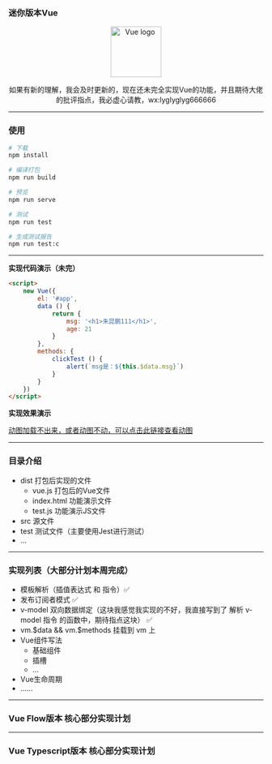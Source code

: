 ### 迷你版本Vue

<p align="center"><a href="https://vuejs.org" target="_blank" rel="noopener noreferrer"><img width="100" src="https://vuejs.org/images/logo.png" alt="Vue logo"></a></p>

<p align="center">
    如果有新的理解，我会及时更新的，现在还未完全实现Vue的功能，并且期待大佬的批评指点，我必虚心请教，wx:lyglyglyg666666
  <!-- <a href="https://circleci.com/gh/vuejs/vue/tree/dev"><img src="https://img.shields.io/circleci/project/github/vuejs/vue/dev.svg" alt="Build Status"></a>
  <a href="https://codecov.io/github/vuejs/vue?branch=dev"><img src="https://img.shields.io/codecov/c/github/vuejs/vue/dev.svg" alt="Coverage Status"></a>
  <a href="https://npmcharts.com/compare/vue?minimal=true"><img src="https://img.shields.io/npm/dm/vue.svg" alt="Downloads"></a>
  <a href="https://www.npmjs.com/package/vue"><img src="https://img.shields.io/npm/v/vue.svg" alt="Version"></a>
  <a href="https://www.npmjs.com/package/vue"><img src="https://img.shields.io/npm/l/vue.svg" alt="License"></a>
  <a href="https://chat.vuejs.org/"><img src="https://img.shields.io/badge/chat-on%20discord-7289da.svg" alt="Chat"></a>
  <br>
  <a href="https://app.saucelabs.com/builds/50f8372d79f743a3b25fb6ca4851ca4c"><img src="https://app.saucelabs.com/buildstatus/vuejs" alt="Build Status"></a> -->
</p>


---

### 使用

```sh
# 下载
npm install 

# 编译打包
npm run build

# 预览
npm run serve

# 测试
npm run test 

# 生成测试报告
npm run test:c
```

---

**实现代码演示（未完）**

```html
<script>
    new Vue({
        el: '#app',
        data () {
            return {
                msg: '<h1>朱昆鹏111</h1>',
                age: 21
            }
        },
        methods: {
            clickTest () {
                alert(`msg是：${this.$data.msg}`)
            }
        }
    })
</script>
```

**实现效果演示**

[动图加载不出来，或者动图不动，可以点击此链接查看动图](https://itzkp-1253302184.cos.ap-beijing.myqcloud.com/github%E5%9B%BE%E7%89%87/miniVue/1.%E5%AE%9E%E7%8E%B0%E6%95%88%E6%9E%9C%E6%BC%94%E7%A4%BA.gif)


---

### 目录介绍

- dist 打包后实现的文件
    - vue.js 打包后的Vue文件
    - index.html 功能演示文件
    - test.js 功能演示JS文件
- src 源文件
- test 测试文件（主要使用Jest进行测试）
- ...

---

### 实现列表（大部分计划本周完成）

- 模板解析（插值表达式 和 指令）✅
- 发布订阅者模式 ✅
- v-model 双向数据绑定（这块我感觉我实现的不好，我直接写到了 解析 v-model 指令 的函数中，期待指点这块） ✅
- vm.$data && vm.$methods 挂载到 vm 上
- Vue组件写法
    - 基础组件
    - 插槽
    - ...
- Vue生命周期
- ......

---

### Vue Flow版本 核心部分实现计划

---

### Vue Typescript版本 核心部分实现计划




